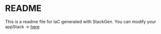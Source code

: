 # README
This is a readme file for IaC generated with StackGen.
You can modify your appStack -> [here](http://main.dev.stackgen.com/appstacks/e8f12446-25c3-4826-a863-3a2f680597d8)
